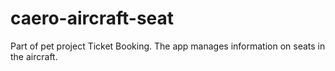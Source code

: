 # caero-aircraft-seat
Part of pet project Ticket Booking. The app manages information on seats in the aircraft.
